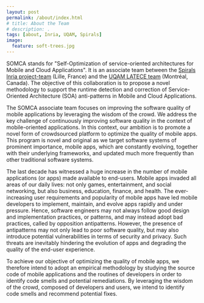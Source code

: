 ```yaml
---
layout: post
permalink: /about/index.html
# title: About the Team
# description: .
tags: [about, Inria, UQAM, Spirals]
image:
  feature: soft-trees.jpg
---
```

SOMCA stands for "Self-Optimization of service-oriented architectures for Mobile and Cloud Applications". It is an associate team between the [Spirals Inria project-team](https://team.inria.fr/spirals/) (Lille, France) and the [UQAM LATECE team](http://www.latece.uqam.ca/) (Montréal, Canada). The objective of this collaboration is to propose a novel methodology to support the runtime detection and correction of Service-Oriented Architecture (SOA) anti-patterns in Mobile and Cloud Applications.

The SOMCA associate team focuses on improving the software quality of mobile applications by leveraging the wisdom of the crowd. We address the key challenge of continuously improving software quality in the context of mobile-oriented applications. In this context, our ambition is to promote a novel form of crowdsourced platform to optimize the quality of mobile apps. This program is novel and original as we target software systems of prominent importance, mobile apps, which are constantly evolving, together with their underlying frameworks, and updated much more frequently than other traditional software systems.

The last decade has witnessed a huge increase in the number of mobile applications (or apps) made available to end-users. Mobile apps invaded all areas of our daily lives: not only games, entertainment, and social networking, but also business, education, finance, and health. The ever-increasing user requirements and popularity of mobile apps have led mobile developers to implement, maintain, and evolve apps rapidly and under pressure. Hence, software engineers may not always follow good design and implementation practices, or patterns, and may instead adopt bad practices, called by opposition antipatterns. However, the presence of antipatterns may not only lead to poor software quality, but may also introduce potential vulnerabilities in terms of security and privacy. Such threats are inevitably hindering the evolution of apps and degrading the quality of the end-user experience.

To achieve our objective of optimizing the quality of mobile apps, we therefore intend to adopt an empirical methodology by studying the source code of mobile applications and the routines of developers in order to identify code smells and potential remediations. By leveraging the wisdom of the crowd, composed of developers and users, we intend to identify code smells and recommend potential fixes.
